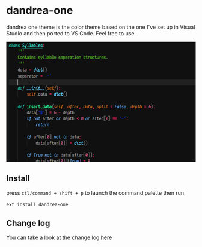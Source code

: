 # dandrea-one

dandrea one theme is the color theme based on the one I've set up in Visual Studio and then ported to VS Code. Feel free to use.

![Theme on Python code](https://github.com/fernandodandrea/vscode-theme-dandrea-one/blob/master/screenshot-v1.0.0.png)

## Install

press `ctl/command + shift + p` to launch the command palette then run
```
ext install dandrea-one
```

## Change log
You can take a look at the change log [here](https://github.com/fernandodandrea/vscode-theme-dandrea-one/blob/master/CHANGELOG.md)
